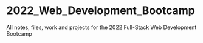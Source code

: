 # 2022_Web_Development_Bootcamp
All notes, files, work and projects for the 2022 Full-Stack Web Development Bootcamp 
